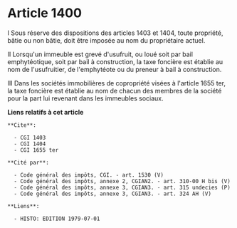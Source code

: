 # Article 1400

I  Sous réserve des dispositions des articles 1403 et 1404, toute propriété, bâtie ou non bâtie, doit être imposée au nom du
propriétaire actuel.

II  Lorsqu'un immeuble est grevé d'usufruit, ou loué soit par bail emphytéotique, soit par bail à construction, la taxe
foncière est établie au nom de l'usufruitier, de l'emphytéote ou du preneur à bail à construction.

III  Dans les sociétés immobilières de copropriété visées à l'article 1655 ter, la taxe foncière est établie au nom de chacun
des membres de la société pour la part lui revenant dans les immeubles sociaux.

**Liens relatifs à cet article**

	**Cite**:

	  - CGI 1403
	  - CGI 1404
	  - CGI 1655 ter

	**Cité par**:

	  - Code général des impôts, CGI. - art. 1530 (V)
	  - Code général des impôts, annexe 2, CGIAN2. - art. 310-00 H bis (V)
	  - Code général des impôts, annexe 3, CGIAN3. - art. 315 undecies (P)
	  - Code général des impôts, annexe 3, CGIAN3. - art. 324 AH (V)

	**Liens**:

	  - HISTO: EDITION 1979-07-01
